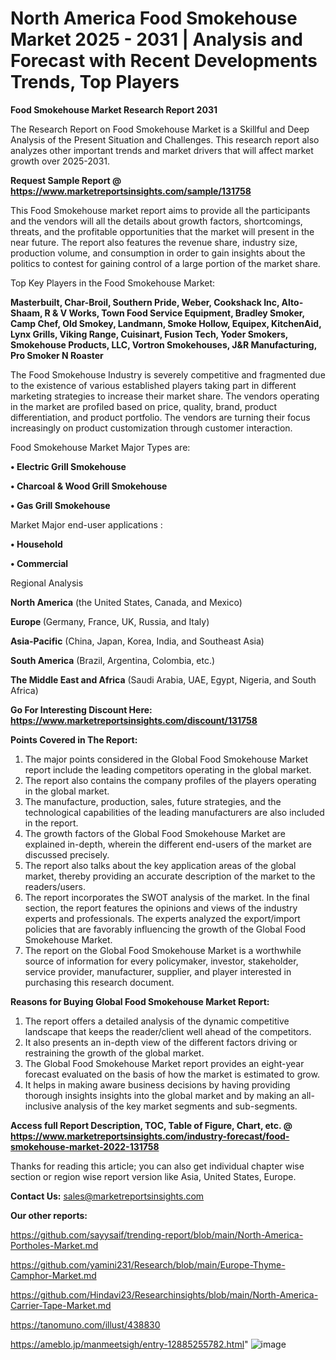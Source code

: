 # North America Food Smokehouse Market 2025 - 2031 | Analysis and Forecast with Recent Developments Trends, Top Players

<strong>Food Smokehouse Market Research Report 2031</strong>

The Research Report on Food Smokehouse Market is a Skillful and Deep Analysis of the Present Situation and Challenges. This research report also analyzes other important trends and market drivers that will affect market growth over 2025-2031.

<strong>Request Sample Report @ <a href=https://www.marketreportsinsights.com/sample/131758>https://www.marketreportsinsights.com/sample/131758</a></strong>

This Food Smokehouse market report aims to provide all the participants and the vendors will all the details about growth factors, shortcomings, threats, and the profitable opportunities that the market will present in the near future. The report also features the revenue share, industry size, production volume, and consumption in order to gain insights about the politics to contest for gaining control of a large portion of the market share.

Top Key Players in the Food Smokehouse Market:

<strong>Masterbuilt, Char-Broil, Southern Pride, Weber, Cookshack Inc, Alto-Shaam, R & V Works, Town Food Service Equipment, Bradley Smoker, Camp Chef, Old Smokey, Landmann, Smoke Hollow, Equipex, KitchenAid, Lynx Grills, Viking Range, Cuisinart, Fusion Tech, Yoder Smokers, Smokehouse Products, LLC, Vortron Smokehouses, J&R Manufacturing, Pro Smoker N Roaster</strong>

The Food Smokehouse Industry is severely competitive and fragmented due to the existence of various established players taking part in different marketing strategies to increase their market share. The vendors operating in the market are profiled based on price, quality, brand, product differentiation, and product portfolio. The vendors are turning their focus increasingly on product customization through customer interaction.

Food Smokehouse Market Major Types are:

<strong>• Electric Grill Smokehouse

• Charcoal & Wood Grill Smokehouse

• Gas Grill Smokehouse</strong>

Market Major end-user applications :

<strong>• Household

• Commercial</strong>

Regional Analysis

</u><strong><b>North America</b></strong> (the United States, Canada, and Mexico)

<strong><b>Europe </b></strong>(Germany, France, UK, Russia, and Italy)

<strong><b>Asia-Pacific</b></strong> (China, Japan, Korea, India, and Southeast Asia)

<strong><b>South America</b></strong> (Brazil, Argentina, Colombia, etc.)

<strong><b>The Middle East and Africa</b></strong> (Saudi Arabia, UAE, Egypt, Nigeria, and South Africa)

<strong>Go For Interesting Discount Here: <a href=https://www.marketreportsinsights.com/discount/131758>https://www.marketreportsinsights.com/discount/131758</a></strong>

<strong>Points Covered in The Report:</strong>
<ol>
  <li>The major points considered in the Global Food Smokehouse Market report include the leading competitors operating in the global market.</li>
  <li>The report also contains the company profiles of the players operating in the global market.</li>
  <li>The manufacture, production, sales, future strategies, and the technological capabilities of the leading manufacturers are also included in the report.</li>
  <li>The growth factors of the Global Food Smokehouse Market are explained in-depth, wherein the different end-users of the market are discussed precisely.</li>
  <li>The report also talks about the key application areas of the global market, thereby providing an accurate description of the market to the readers/users.</li>
  <li>The report incorporates the SWOT analysis of the market. In the final section, the report features the opinions and views of the industry experts and professionals. The experts analyzed the export/import policies that are favorably influencing the growth of the Global Food Smokehouse Market.</li>
  <li>The report on the Global Food Smokehouse Market is a worthwhile source of information for every policymaker, investor, stakeholder, service provider, manufacturer, supplier, and player interested in purchasing this research document.</li>
</ol>
<strong>Reasons for Buying Global Food Smokehouse Market Report:</strong>

<ol>
  <li>The report offers a detailed analysis of the dynamic competitive landscape that keeps the reader/client well ahead of the competitors.</li>
  <li>It also presents an in-depth view of the different factors driving or restraining the growth of the global market.</li>
  <li>The Global Food Smokehouse Market report provides an eight-year forecast evaluated on the basis of how the market is estimated to grow.</li>
  <li>It helps in making aware business decisions by having providing thorough insights insights into the global market and by making an all-inclusive analysis of the key market segments and sub-segments.</li>
</ol>
<strong>Access full Report Description, TOC, Table of Figure, Chart, etc. @ <a href=https://www.marketreportsinsights.com/industry-forecast/food-smokehouse-market-2022-131758>https://www.marketreportsinsights.com/industry-forecast/food-smokehouse-market-2022-131758</a></strong>


Thanks for reading this article; you can also get individual chapter wise section or region wise report version like Asia, United States, Europe.

<strong>Contact Us:</strong>
sales@marketreportsinsights.com

<strong>Our other reports:</strong>

<a href=https://github.com/sayysaif/trending-report/blob/main/North-America-Portholes-Market.md>https://github.com/sayysaif/trending-report/blob/main/North-America-Portholes-Market.md</a>

<a href=https://github.com/yamini231/Research/blob/main/Europe-Thyme-Camphor-Market.md>https://github.com/yamini231/Research/blob/main/Europe-Thyme-Camphor-Market.md</a>

<a href=https://github.com/Hindavi23/Researchinsights/blob/main/North-America-Carrier-Tape-Market.md>https://github.com/Hindavi23/Researchinsights/blob/main/North-America-Carrier-Tape-Market.md</a>

<a href=https://tanomuno.com/illust/438830>https://tanomuno.com/illust/438830</a>

<a href=https://ameblo.jp/manmeetsigh/entry-12885255782.html>https://ameblo.jp/manmeetsigh/entry-12885255782.html</a>"
![image](https://github.com/user-attachments/assets/72509d74-046f-4e31-9bd0-011fe95ddf28)
